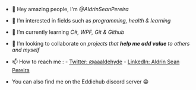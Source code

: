 - 👋 Hey amazing people, I'm *@AldrinSeanPereira*

- 👀 I’m interested in fields such as *programming, health & learning* 
- 🌱 I’m currently learning *C#, WPF, Git & Github*

- 💞️ I’m looking to collaborate on *projects that **help me add value** to others and myself*
- 📫 How to reach me : 
          - [Twitter: @aaaldehyde](https://twitter.com/aaaldehyde)
          - [LinkedIn: Aldrin Sean Pereira](https://www.linkedin.com/in/aldrinseanpereira/)
- You can also find me on the Eddiehub discord server 😁

<!---
AldrinSeanPereira/AldrinSeanPereira is a ✨ special ✨ repository because its `README.md` (this file) appears on your GitHub profile.
You can click the Preview link to take a look at your changes.
--->
